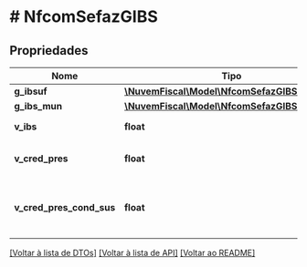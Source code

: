 # # NfcomSefazGIBS

## Propriedades

Nome | Tipo | Descrição | Comentários
------------ | ------------- | ------------- | -------------
**g_ibsuf** | [**\NuvemFiscal\Model\NfcomSefazGIBSGIBSUF**](NfcomSefazGIBSGIBSUF.md) |  |
**g_ibs_mun** | [**\NuvemFiscal\Model\NfcomSefazGIBSGIBSMun**](NfcomSefazGIBSGIBSMun.md) |  |
**v_ibs** | **float** | Valor total do IBS. |
**v_cred_pres** | **float** | Total do Crédito Presumido. |
**v_cred_pres_cond_sus** | **float** | Total do Crédito Presumido Condição Suspensiva. |

[[Voltar à lista de DTOs]](../../README.md#models) [[Voltar à lista de API]](../../README.md#endpoints) [[Voltar ao README]](../../README.md)
